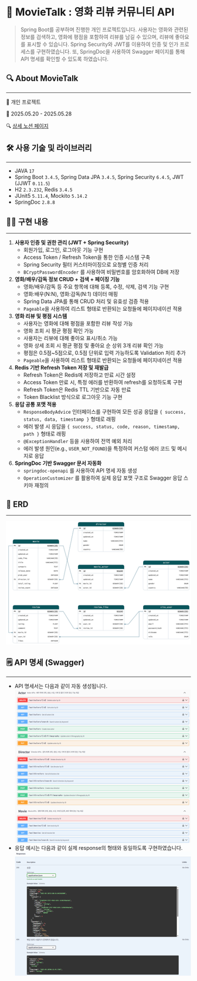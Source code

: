 # 🍿 MovieTalk : 영화 리뷰 커뮤니티 API

> Spring Boot를 공부하며 진행한 개인 프로젝트입니다. 사용자는 영화와 관련된 정보를 검색하고, 영화에 평점을 포함하여 리뷰를 남길 수 있으며, 리뷰에 좋아요를 표시할 수 있습니다. Spring
> Security와 JWT를 이용하여 인증 및 인가 프로세스를 구현하였습니다. 또, SpringDoc을 사용하여 Swagger 페이지를 통해 API 명세를 확인할 수 있도록 하였습니다.

## 🔍 About MovieTalk

***

👤 개인 프로젝트

📅 2025.05.20 - 2025.05.28

🔍 [상세 노션 페이지](https://www.notion.so/chloeeekim/MovieTalk-API-2016e927bee08014bd32e1b2c61008a2)

## 🛠️ 사용 기술 및 라이브러리

***

- JAVA `17`
- Spring Boot `3.4.5`, Spring Data JPA `3.4.5`, Spring Security `6.4.5`, JWT (JJWT `0.11.5`)
- H2 `2.3.232`, Redis `3.4.5`
- JUnit5 `5.11.4`, Mockito `5.14.2`
- SpringDoc `2.8.8`

## 👩‍💻 구현 내용

***

1. **사용자 인증 및 권한 관리 (JWT + Spring Security)**
    - 회원가입, 로그인, 로그아웃 기능 구현
    - Access Token / Refresh Token을 통한 인증 시스템 구축
    - Spring Security 필터 커스터마이징으로 요청별 인증 처리
    - `BCryptPasswordEncoder` 를 사용하여 비밀번호를 암호화하여 DB에 저장
2. **영화/배우/감독 정보 CRUD + 검색 + 페이징 기능**
    - 영화/배우/감독 등 주요 항목에 대해 등록, 수정, 삭제, 검색 기능 구현
    - 영화:배우(N:N), 영화:감독(N:1) 데이터 매핑
    - Spring Data JPA를 통해 CRUD 처리 및 유효성 검증 적용
    - `Pageable`을 사용하여 리스트 형태로 반환되는 요청들에 페이지네이션 적용
3. **영화 리뷰 및 평점 시스템**
    - 사용자는 영화에 대해 평점을 포함한 리뷰 작성 가능
    - 영화 조회 시 평균 평점 확인 가능
    - 사용자는 리뷰에 대해 좋아요 표시/취소 가능
    - 영화 상세 조회 시 평균 평점 및 좋아요 순 상위 3개 리뷰 확인 가능
    - 평점은 0.5점~5점으로, 0.5점 단위로 입력 가능하도록 Validation 처리 추가
    - `Pageable`을 사용하여 리스트 형태로 반환되는 요청들에 페이지네이션 적용
4. **Redis 기반 Refresh Token 저장 및 재발급**
    - Refresh Token은 Redis에 저장하고 만료 시간 설정
    - Access Token 만료 시, 특정 에러를 반환하여 refresh를 요청하도록 구현
    - Refresh Token은 Redis TTL 기반으로 자동 만료
    - Token Blacklist 방식으로 로그아웃 기능 구현
5. **응답 공통 포맷 적용**
    - `ResponseBodyAdvice` 인터페이스를 구현하여 모든 성공 응답을 `{ success, status, data, timestamp }` 형태로 래핑
    - 에러 발생 시 응답을 `{ success, status, code, reason, timestamp, path }` 형태로 래핑
    - `@ExceptionHandler` 등을 사용하여 전역 예외 처리
    - 에러 발생 원인(e.g., `USER_NOT_FOUND`)을 특정하여 커스텀 에러 코드 및 메시지로 응답
6. **SpringDoc 기반 Swagger 문서 자동화**
    - `springdoc-openapi` 를 사용하여 API 명세 자동 생성
    - `OperationCustomizer` 를 활용하여 실제 응답 포맷 구조로 Swagger 응답 스키마 재정의

## 💾 ERD

***

![MovieTalk ERD.png](readme_assets/MovieTalk%20ERD.png)

## 🗒️ API 명세 (Swagger)

***

- API 명세서는 다음과 같이 자동 생성됩니다.
  ![swagger example.png](readme_assets/swagger%20example.png)
- 응답 예시는 다음과 같이 실제 response의 형태와 동일하도록 구현하였습니다.
  ![swagger response example.png](readme_assets/swagger%20response%20example.png)
